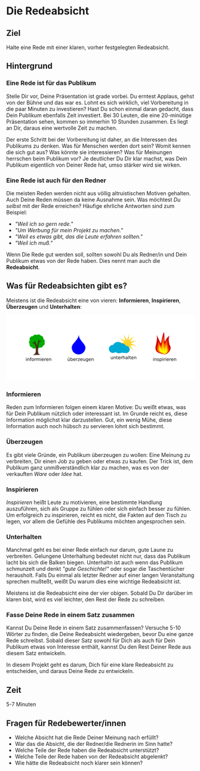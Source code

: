 
# Die Redeabsicht

## Ziel

Halte eine Rede mit einer klaren, vorher festgelegten Redeabsicht.

## Hintergrund

### Eine Rede ist für das Publikum

Stelle Dir vor, Deine Präsentation ist grade vorbei. Du erntest Applaus, gehst von der Bühne und das war es. Lohnt es sich wirklich, viel Vorbereitung in die paar Minuten zu investieren? Hast Du schon einmal daran gedacht, dass Dein Publikum ebenfalls Zeit investiert. Bei 30 Leuten, die eine 20-minütige Präsentation sehen, kommen so immerhin 10 Stunden zusammen. Es liegt an Dir, daraus eine wertvolle Zeit zu machen.

Der erste Schritt bei der Vorbereitung ist daher, an die Interessen des Publikums zu denken. Was für Menschen werden dort sein? Womit kennen die sich gut aus? Was könnte sie interessieren? Was für Meinungen herrschen beim Publikum vor? Je deutlicher Du Dir klar machst, was Dein Publikum eigentlich von Deiner Rede hat, umso stärker wird sie wirken.

### Eine Rede ist auch für den Redner

Die meisten Reden werden nicht aus völlig altruistischen Motiven gehalten. Auch Deine Reden müssen da keine Ausnahme sein. Was möchtest *Du selbst* mit der Rede erreichen? Häufige ehrliche Antworten sind zum Beispiel:

* *"Weil ich so gern rede."*
* *"Um Werbung für mein Projekt zu machen."*
* *"Weil es etwas gibt, das die Leute erfahren sollten."*
* *"Weil ich muß."*

Wenn Die Rede gut werden soll, sollten sowohl Du als Redner/in und Dein Publikum etwas von der Rede haben. Dies nennt man auch die **Redeabsicht**.

## Was für Redeabsichten gibt es?

Meistens ist die Redeabsicht eine von vieren: **Informieren**, **Inspirieren**, **Überzeugen** und **Unterhalten**:

![](redeabsichten_DE.png)

### Informieren

Reden zum Informieren folgen einem klaren Motive: Du weißt etwas, was für Dein Publikum nützlich oder interessant ist. Im Grunde reicht es, diese Information möglichst klar darzustellen. Gut, ein wenig Mühe, diese Information auch noch hübsch zu servieren lohnt sich bestimmt.

### Überzeugen

Es gibt viele Gründe, ein Publikum überzeugen zu wollen: Eine Meinung zu verbreiten, Dir einen Job zu geben oder etwas zu kaufen. Der Trick ist, dem Publikum ganz unmißverständlich klar zu machen, was es von der verkauften *Ware* oder *Idee* hat.

### Inspirieren

*Inspirieren* heißt Leute zu motivieren, eine bestimmte Handlung auszuführen, sich als Gruppe zu fühlen oder sich einfach besser zu fühlen. Um erfolgreich zu inspirieren, reicht es nicht, die Fakten auf den Tisch zu legen, vor allem die Gefühle des Publikums möchten angesprochen sein.

### Unterhalten

Manchmal geht es bei einer Rede einfach nur darum, gute Laune zu verbreiten. Gelungene Unterhaltung bedeutet nicht nur, dass das Publikum lacht bis sich die Balken biegen. Unterhaltn ist auch wenn das Publikum schmunzelt und denkt *"gute Geschichte!"* oder sogar die Taschentücher herausholt. Falls Du einmal als letzter Redner auf einer langen Veranstaltung sprechen mußteßt, weißt Du warum dies eine wichtige Redeabsicht ist.

Meistens ist die Redeabsicht eine der vier obigen. Sobald Du Dir darüber im klaren bist, wird es viel leichter, den Rest der Rede zu schreiben.

### Fasse Deine Rede in einem Satz zusammen

Kannst Du Deine Rede in einem Satz zusammenfassen? Versuche 5-10 Wörter zu finden, die Deine Redeabsicht wiedergeben, bevor Du eine ganze Rede schreibst. Sobald dieser Satz sowohl für Dich als auch für Dein Publikum etwas von Interesse enthält, kannst Du den Rest Deiner Rede aus diesem Satz entwickeln.

In diesem Projekt geht es darum, Dich für eine klare Redeabsicht zu entscheiden, und daraus Deine Rede zu entwickeln.


## Zeit

5-7 Minuten

## Fragen für Redebewerter/innen

* Welche Absicht hat die Rede Deiner Meinung nach erfüllt?
* War das die Absicht, die der Redner/die Rednerin im Sinn hatte?
* Welche Teile der Rede haben die Redeabsicht unterstützt?
* Welche Teile der Rede haben von der Redeabsicht abgelenkt?
* Wie hätte die Redeabsicht noch klarer sein können?

